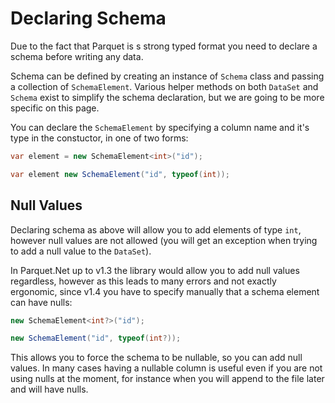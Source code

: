 # Declaring Schema

Due to the fact that Parquet is s strong typed format you need to declare a schema before writing any data.

Schema can be defined by creating an instance of `Schema` class and passing a collection of `SchemaElement`. Various helper methods on both `DataSet` and `Schema` exist to simplify the schema declaration, but we are going to be more specific on this page.

You can declare the `SchemaElement` by specifying a column name and it's type in the constuctor, in one of two forms:

```csharp
var element = new SchemaElement<int>("id");

var element new SchemaElement("id", typeof(int));
```

## Null Values

Declaring schema as above will allow you to add elements of type `int`, however null values are not allowed (you will get an exception when trying to add a null value to the `DataSet`).

In Parquet.Net up to v1.3 the library would allow you to add null values regardless, however as this leads to many errors and not exactly ergonomic, since v1.4 you have to specify manually that a schema element can have nulls:

```csharp
new SchemaElement<int?>("id");

new SchemaElement("id", typeof(int?));
```

This allows you to force the schema to be nullable, so you can add null values. In many cases having a nullable column is useful even if you are not using nulls at the moment, for instance when you will append to the file later and will have nulls.